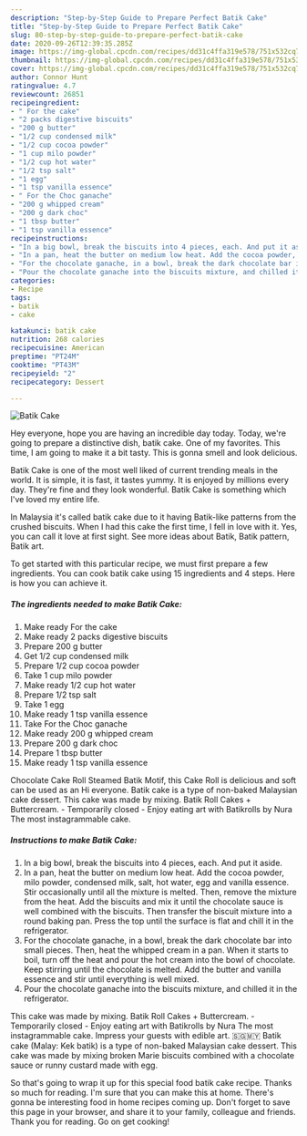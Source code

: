 ```yaml
---
description: "Step-by-Step Guide to Prepare Perfect Batik Cake"
title: "Step-by-Step Guide to Prepare Perfect Batik Cake"
slug: 80-step-by-step-guide-to-prepare-perfect-batik-cake
date: 2020-09-26T12:39:35.285Z
image: https://img-global.cpcdn.com/recipes/dd31c4ffa319e578/751x532cq70/batik-cake-recipe-main-photo.jpg
thumbnail: https://img-global.cpcdn.com/recipes/dd31c4ffa319e578/751x532cq70/batik-cake-recipe-main-photo.jpg
cover: https://img-global.cpcdn.com/recipes/dd31c4ffa319e578/751x532cq70/batik-cake-recipe-main-photo.jpg
author: Connor Hunt
ratingvalue: 4.7
reviewcount: 26851
recipeingredient:
- " For the cake"
- "2 packs digestive biscuits"
- "200 g butter"
- "1/2 cup condensed milk"
- "1/2 cup cocoa powder"
- "1 cup milo powder"
- "1/2 cup hot water"
- "1/2 tsp salt"
- "1 egg"
- "1 tsp vanilla essence"
- " For the Choc ganache"
- "200 g whipped cream"
- "200 g dark choc"
- "1 tbsp butter"
- "1 tsp vanilla essence"
recipeinstructions:
- "In a big bowl, break the biscuits into 4 pieces, each. And put it aside."
- "In a pan, heat the butter on medium low heat. Add the cocoa powder, milo powder, condensed milk, salt, hot water, egg and vanilla essence. Stir occasionally until all the mixture is melted. Then, remove the mixture from the heat. Add the biscuits and mix it until the chocolate sauce is well combined with the biscuits. Then transfer the biscuit mixture into a round baking pan. Press the top until the surface is flat and chill it in the refrigerator."
- "For the chocolate ganache, in a bowl, break the dark chocolate bar into small pieces. Then, heat the whipped cream in a pan. When it starts to boil, turn off the heat and pour the hot cream into the bowl of chocolate. Keep stirring until the chocolate is melted. Add the butter and vanilla essence and stir until everything is well mixed."
- "Pour the chocolate ganache into the biscuits mixture, and chilled it in the refrigerator."
categories:
- Recipe
tags:
- batik
- cake

katakunci: batik cake 
nutrition: 268 calories
recipecuisine: American
preptime: "PT24M"
cooktime: "PT43M"
recipeyield: "2"
recipecategory: Dessert

---
```



![Batik Cake](https://img-global.cpcdn.com/recipes/dd31c4ffa319e578/751x532cq70/batik-cake-recipe-main-photo.jpg)

Hey everyone, hope you are having an incredible day today. Today, we're going to prepare a distinctive dish, batik cake. One of my favorites. This time, I am going to make it a bit tasty. This is gonna smell and look delicious.

Batik Cake is one of the most well liked of current trending meals in the world. It is simple, it is fast, it tastes yummy. It is enjoyed by millions every day. They're fine and they look wonderful. Batik Cake is something which I've loved my entire life.

In Malaysia it&#39;s called batik cake due to it having Batik-like patterns from the crushed biscuits. When I had this cake the first time, I fell in love with it. Yes, you can call it love at first sight. See more ideas about Batik, Batik pattern, Batik art.


To get started with this particular recipe, we must first prepare a few ingredients. You can cook batik cake using 15 ingredients and 4 steps. Here is how you can achieve it.

<!--inarticleads1-->

##### The ingredients needed to make Batik Cake:

1. Make ready  For the cake
1. Make ready 2 packs digestive biscuits
1. Prepare 200 g butter
1. Get 1/2 cup condensed milk
1. Prepare 1/2 cup cocoa powder
1. Take 1 cup milo powder
1. Make ready 1/2 cup hot water
1. Prepare 1/2 tsp salt
1. Take 1 egg
1. Make ready 1 tsp vanilla essence
1. Take  For the Choc ganache
1. Make ready 200 g whipped cream
1. Prepare 200 g dark choc
1. Prepare 1 tbsp butter
1. Make ready 1 tsp vanilla essence


Chocolate Cake Roll Steamed Batik Motif, this Cake Roll is delicious and soft can be used as an Hi everyone. Batik cake is a type of non-baked Malaysian cake dessert. This cake was made by mixing. Batik Roll Cakes + Buttercream. - Temporarily closed - Enjoy eating art with Batikrolls by Nura The most instagrammable cake. 

<!--inarticleads2-->

##### Instructions to make Batik Cake:

1. In a big bowl, break the biscuits into 4 pieces, each. And put it aside.
1. In a pan, heat the butter on medium low heat. Add the cocoa powder, milo powder, condensed milk, salt, hot water, egg and vanilla essence. Stir occasionally until all the mixture is melted. Then, remove the mixture from the heat. Add the biscuits and mix it until the chocolate sauce is well combined with the biscuits. Then transfer the biscuit mixture into a round baking pan. Press the top until the surface is flat and chill it in the refrigerator.
1. For the chocolate ganache, in a bowl, break the dark chocolate bar into small pieces. Then, heat the whipped cream in a pan. When it starts to boil, turn off the heat and pour the hot cream into the bowl of chocolate. Keep stirring until the chocolate is melted. Add the butter and vanilla essence and stir until everything is well mixed.
1. Pour the chocolate ganache into the biscuits mixture, and chilled it in the refrigerator.


This cake was made by mixing. Batik Roll Cakes + Buttercream. - Temporarily closed - Enjoy eating art with Batikrolls by Nura The most instagrammable cake. Impress your guests with edible art. 🇸🇬🇲🇾 Batik cake (Malay: Kek batik) is a type of non-baked Malaysian cake dessert. This cake was made by mixing broken Marie biscuits combined with a chocolate sauce or runny custard made with egg. 

So that's going to wrap it up for this special food batik cake recipe. Thanks so much for reading. I'm sure that you can make this at home. There's gonna be interesting food in home recipes coming up. Don't forget to save this page in your browser, and share it to your family, colleague and friends. Thank you for reading. Go on get cooking!
